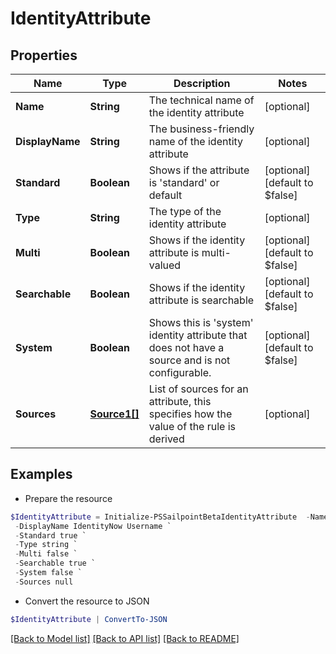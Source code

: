 # IdentityAttribute
## Properties

Name | Type | Description | Notes
------------ | ------------- | ------------- | -------------
**Name** | **String** | The technical name of the identity attribute | [optional] 
**DisplayName** | **String** | The business-friendly name of the identity attribute | [optional] 
**Standard** | **Boolean** | Shows if the attribute is &#39;standard&#39; or default | [optional] [default to $false]
**Type** | **String** | The type of the identity attribute | [optional] 
**Multi** | **Boolean** | Shows if the identity attribute is multi-valued | [optional] [default to $false]
**Searchable** | **Boolean** | Shows if the identity attribute is searchable | [optional] [default to $false]
**System** | **Boolean** | Shows this is &#39;system&#39; identity attribute that does not have a source and is not configurable. | [optional] [default to $false]
**Sources** | [**Source1[]**](Source1.md) | List of sources for an attribute, this specifies how the value of the rule is derived | [optional] 

## Examples

- Prepare the resource
```powershell
$IdentityAttribute = Initialize-PSSailpointBetaIdentityAttribute  -Name uid `
 -DisplayName IdentityNow Username `
 -Standard true `
 -Type string `
 -Multi false `
 -Searchable true `
 -System false `
 -Sources null
```

- Convert the resource to JSON
```powershell
$IdentityAttribute | ConvertTo-JSON
```

[[Back to Model list]](../README.md#documentation-for-models) [[Back to API list]](../README.md#documentation-for-api-endpoints) [[Back to README]](../README.md)

